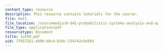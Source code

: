 ```yaml
---
content_type: resource
description: This resource contains tutorials for the course.
file: null
file_location: /coursemedia/6-041-probabilistic-systems-analysis-and-applied-probability-spring-2006/77657251eb99bbc4b3dc234742c5e565_tut09.pdf
file_type: application/pdf
resourcetype: Document
title: tut09.pdf
uid: 77657251-eb99-bbc4-b3dc-234742c5e565
---
```

